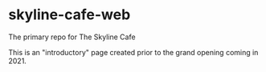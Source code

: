 # skyline-cafe-web

The primary repo for The Skyline Cafe

This is an "introductory" page created prior to the grand opening coming in 2021.

